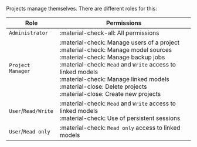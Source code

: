 <!--
 ~ SPDX-FileCopyrightText: Copyright DB Netz AG and the capella-collab-manager contributors
 ~ SPDX-License-Identifier: Apache-2.0
 -->

Projects manage themselves. There are different roles for this:

| Role                  | Permissions                          |
| --------------------- | ------------------------------------ |
| `Administrator`       | :material-check-all: All permissions  |
| `Project Manager`     | :material-check: Manage users of a project <br> :material-check: Manage model sources <br> :material-check: Manage backup jobs <br> :material-check: `Read` and `Write` access to linked models <br> :material-check: Manage linked models <br> :material-close: Delete projects <br> :material-close: Create new projects |
| `User`/`Read/Write`   | :material-check: `Read` and `Write` access to linked models <br> :material-check: Use of persistent sessions |
| `User`/`Read only`    | :material-check: `Read only` access to linked models |
